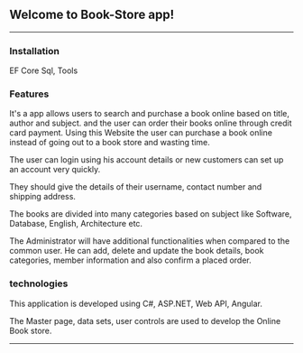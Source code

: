 ## Welcome to Book-Store app!

---

### Installation

EF Core Sql, Tools

### Features

It's a app allows users to search and purchase a book online based on title, author and subject. 
and the user can order their books online through credit card payment. Using this Website the user can purchase a book online instead of going out to a book store and wasting time.

The user can login using his account details or new customers can set up an account very quickly. 

They should give the details of their username, contact number and shipping address. 

The books are divided into many categories based on subject like Software, Database, English, Architecture etc.

The Administrator will have additional functionalities when compared to the
common user. 
He can add, delete and update the book details, book categories,
member information and also confirm a placed order.

### technologies

This application is developed using C#, ASP.NET, Web API, Angular. 

The Master page, data sets, user controls are used to develop the Online Book store. 

---
